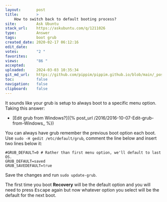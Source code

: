 ```yaml
---
layout:       post
title:        >
    How to switch back to default booting process?
site:         Ask Ubuntu
stack_url:    https://askubuntu.com/q/1211026
type:         Answer
tags:         boot grub
created_date: 2020-02-17 06:12:16
edit_date:    
votes:        "2 "
favorites:    
views:        "86 "
accepted:     
uploaded:     2024-03-03 10:35:34
git_md_url:   https://github.com/pippim/pippim.github.io/blob/main/_posts/2020/2020-02-17-How-to-switch-back-to-default-booting-process_.md
toc:          false
navigation:   false
clipboard:    false
---
```


It sounds like your grub is setup to always boot to a specific menu option. Taking this answer:

- [Edit grub from Windows?]({% post_url /2016/2016-10-07-Edit-grub-from-Windows_ %})

You can always have grub remember the previous boot option each boot. Use `sudo -H gedit /etc/default/grub`, comment the line below and insert two lines below it:

``` 
#GRUB_DEFAULT=0 # Rather than first menu option, we'll default to last  OS.
GRUB_DEFAULT=saved
GRUB_SAVEDEFAULT=true
```

Save the changes and run `sudo update-grub`.

The first time you boot **Recovery** will be the default option and you will need to press <kbd>Escape</kbd> again but now whatever option you select will be the default for the next boot.

